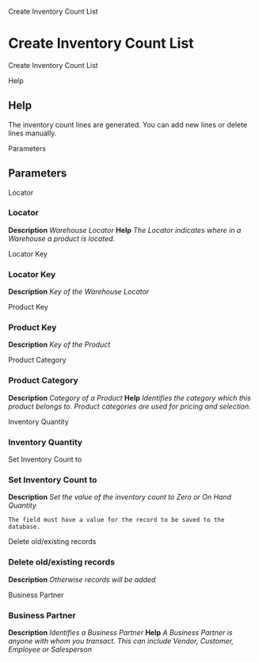 
Create Inventory Count List
# Create Inventory Count List


Create Inventory Count List

Help
## Help

The inventory count lines are generated.  You can add new lines or delete lines manually.

Parameters
## Parameters


Locator
### Locator

**Description**
 *Warehouse Locator*
**Help**
 *The Locator indicates where in a Warehouse a product is located.*

Locator Key
### Locator Key

**Description**
 *Key of the Warehouse Locator*

Product Key
### Product Key

**Description**
 *Key of the Product*

Product Category
### Product Category

**Description**
 *Category of a Product*
**Help**
 *Identifies the category which this product belongs to.  Product categories are used for pricing and selection.*

Inventory Quantity
### Inventory Quantity


Set Inventory Count to
### Set Inventory Count to

**Description**
 *Set the value of the inventory count to Zero or On Hand Quantity*

```
The field must have a value for the record to be saved to the database.
```
Delete old/existing records
### Delete old/existing records

**Description**
 *Otherwise records will be added*

Business Partner
### Business Partner

**Description**
 *Identifies a Business Partner*
**Help**
 *A Business Partner is anyone with whom you transact.  This can include Vendor, Customer, Employee or Salesperson*
